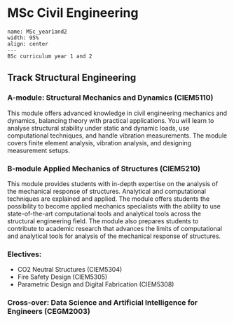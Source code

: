 # MSc Civil Engineering

```{figure} Figures/MSc_curriculum_year1and2.jpg
name: MSc_year1and2
width: 95%
align: center
---
BSc curriculum year 1 and 2
```

## Track Structural Engineering

### A-module: Structural Mechanics and Dynamics (CIEM5110)
This module offers advanced knowledge in civil engineering mechanics and dynamics, balancing theory with practical applications. You will learn to analyse structural stability under static and dynamic loads, use computational techniques, and handle vibration measurements. The module covers finite element analysis, vibration analysis, and designing measurement setups.

### B-module Applied Mechanics of Structures (CIEM5210)
This module provides students with in-depth expertise on the analysis of the mechanical response of structures. Analytical and computational techniques are explained and applied. The module offers students the possibility to become applied mechanics specialists with the ability to use state-of-the-art computational tools and analytical tools across the structural engineering field. The module also prepares students to contribute to academic research that advances the limits of computational and analytical tools for analysis of the mechanical response of structures.

### Electives:
- CO2 Neutral Structures (CIEM5304)
- Fire Safety Design (CIEM5305)
- Parametric Design and Digital Fabrication (CIEM5308)

### Cross-over: Data Science and Artificial Intelligence for Engineers (CEGM2003)